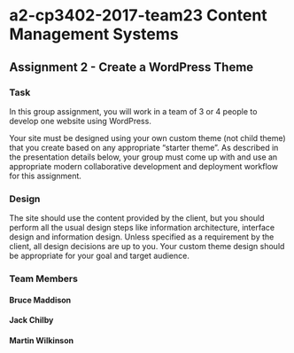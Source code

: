 # a2-cp3402-2017-team23 Content Management Systems

## Assignment 2 - Create a WordPress Theme

### Task

In this group assignment, you will work in a team of 3 or 4 people to develop one website using WordPress.

Your site must be designed using your own custom theme (not child theme) that you create based on any appropriate “starter theme”. As described in the presentation details below, your group must come up with and use an appropriate modern collaborative development and deployment workflow for this assignment.

### Design

The site should use the content provided by the client, but you should perform all the usual design steps like information architecture, interface design and information design. Unless specified as a requirement by the client, all design decisions are up to you. Your custom theme design should be appropriate for your goal and target audience.

### Team Members

#### Bruce Maddison

#### Jack Chilby

#### Martin Wilkinson
